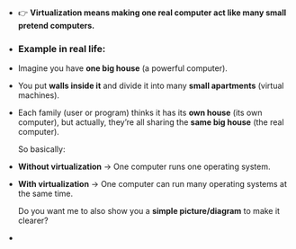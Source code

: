 - 👉 **Virtualization means making one real computer act like many small pretend computers.**
- ### Example in real life:
- Imagine you have **one big house** (a powerful computer).
- You put **walls inside it** and divide it into many **small apartments** (virtual machines).
- Each family (user or program) thinks it has its **own house** (its own computer), but actually, they’re all sharing the **same big house** (the real computer).
  
  So basically:
- **Without virtualization** → One computer runs one operating system.
- **With virtualization** → One computer can run many operating systems at the same time.
  
  Do you want me to also show you a **simple picture/diagram** to make it clearer?
  
  <!--EndFragment-->
-